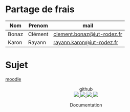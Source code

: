 # Partage de frais

| Nom | Prenom | mail |
|---|---|---|
|Bonaz|Clément|clement.bonaz@iut-rodez.fr|
|Karon|Rayann|rayann.karon@iut-rodez.fr|

# Sujet
[moodle](ttps://cours22-23.ut-capitole.fr/pluginfile.php/1365525/mod_resource/content/1/appli%20partage%20frais%202023.pdf)

<div align="center">
    <p>
        github</br>
        <a href="#" alt="Stars">
            <img src="https://img.shields.io/github/stars/RayannK/PartageDeFrais"/>
        </a>
        <a href="https://github.com/RayannK/PartageDeFrais/commits" alt="Commits">
            <img src="https://img.shields.io/github/last-commit/RayannK/PartageDeFrais"/>
        </a>
        <a href="https://github.com/RayannK/PartageDeFrais/issues" alt="issues">
            <img src="https://img.shields.io/github/issues/RayannK/PartageDeFrais"/>
        </a>
        <a href="#" alt="Code Size">
            <img src="https://img.shields.io/github/languages/code-size/RayannK/PartageDeFrais"/>
        </a>
    </p>
    <p>
        <a>Documentation</a>
    </p>
</div>
